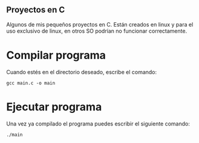 ## Proyectos en C

Algunos de mis pequeños proyectos en C.
Están creados en linux y para el uso exclusivo de linux, en otros SO podrían no funcionar correctamente.

# Compilar programa

Cuando estés en el directorio deseado, escribe el comando: 
```
gcc main.c -o main
```

# Ejecutar programa

Una vez ya compilado el programa puedes escribir el siguiente comando:
```
./main
```